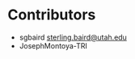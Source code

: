 # Contributors

* sgbaird [sterling.baird@utah.edu](mailto:sterling.baird@utah.edu)
* JosephMontoya-TRI

